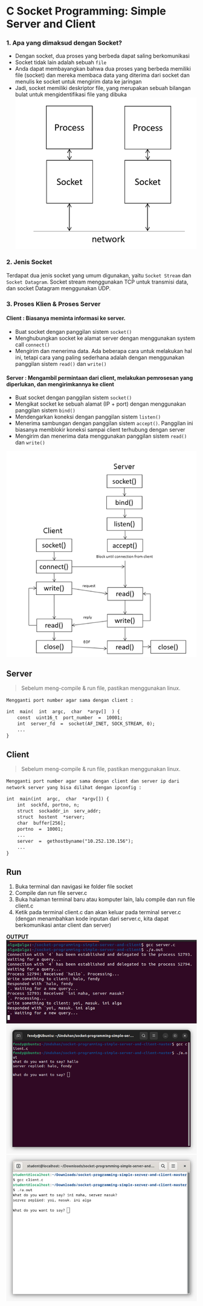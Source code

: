 #  C Socket Programming: Simple Server and Client


### 1. Apa yang dimaksud dengan Socket?

-   Dengan socket, dua proses yang berbeda dapat saling berkomunikasi
-   Socket tidak lain adalah sebuah `file`
-   Anda dapat membayangkan bahwa dua proses yang berbeda memiliki file (socket) dan mereka membaca data yang diterima dari socket dan menulis ke socket untuk mengirim data ke jaringan
-   Jadi, socket memiliki deskriptor file, yang merupakan sebuah bilangan bulat untuk mengidentifikasi file yang dibuka
![socket](../assets/socket-0.png)

### 2. Jenis Socket
Terdapat dua jenis socket yang umum digunakan, yaitu `Socket Stream` dan `Socket Datagram`. Socket stream menggunakan TCP untuk transmisi data, dan socket Datagram menggunakan UDP.

### 3. Proses Klien & Proses Server

#### Client : Biasanya meminta informasi ke server.

-   Buat socket dengan panggilan sistem `socket()`
-   Menghubungkan socket ke alamat server dengan menggunakan system call `connect()`
-   Mengirim dan menerima data. Ada beberapa cara untuk melakukan hal ini, tetapi cara yang paling sederhana adalah dengan menggunakan panggilan sistem `read()` dan `write()`

#### Server : Mengambil permintaan dari client, melakukan pemrosesan yang diperlukan, dan mengirimkannya ke client

-   Buat socket dengan panggilan sistem `socket()`
-   Mengikat socket ke sebuah alamat (IP + port) dengan menggunakan panggilan sistem `bind()`
-   Mendengarkan koneksi dengan panggilan sistem `listen()`
-   Menerima sambungan dengan panggilan sistem `accept()`. Panggilan ini biasanya memblokir koneksi sampai client terhubung dengan server
-   Mengirim dan menerima data menggunakan panggilan sistem `read()` dan `write()`

![socket](../assets/socket-00.png)



## Server

> Sebelum meng-compile & run file, pastikan menggunakan linux.

`Mengganti port number agar sama dengan client :`

    int  main(  int  argc,  char  *argv[]  ) {
	    const  uint16_t  port_number  =  10001;
	    int  server_fd  =  socket(AF_INET, SOCK_STREAM, 0);
	    ...
	}

## Client

> Sebelum meng-compile & run file, pastikan menggunakan linux.

`Mengganti port number agar sama dengan client dan server ip dari network server yang bisa dilihat dengan ipconfig :`

    int  main(int  argc,  char  *argv[]) {
	    int  sockfd, portno, n;
	    struct  sockaddr_in  serv_addr;
	    struct  hostent  *server;
	    char  buffer[256];
	    portno  =  10001;
	    ...
	    server  =  gethostbyname("10.252.130.156");
	    ...
	}


## Run

 1. Buka terminal dan navigasi ke folder file socket
 2. Compile dan run file server.c
 3. Buka halaman terminal baru atau komputer lain, lalu compile dan run file client.c
 4. Ketik pada terminal client.c dan akan keluar pada terminal server.c (dengan menambahkan kode inputan dari server.c, kita dapat berkomunikasi antar client dan server)

**OUTPUT**
![server](../assets/socket-1.jpg)
![client](../assets/socket-2.jpg)
![client](../assets/socket-3.jpg)
